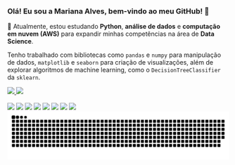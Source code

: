 ### Olá! Eu sou a Mariana Alves, bem-vindo ao meu GitHub! 🌟

<p>🧠 Atualmente, estou estudando <strong>Python</strong>, <strong>análise de dados</strong> e <strong>computação em nuvem (AWS)</strong> para expandir minhas competências na área de <strong>Data Science</strong>.</p>

<p>Tenho trabalhado com bibliotecas como <code>pandas</code> e <code>numpy</code> para manipulação de dados, <code>matplotlib</code> e <code>seaborn</code> para criação de visualizações, além de explorar algoritmos de machine learning, como o <code>DecisionTreeClassifier</code> da <code>sklearn</code>.</p>

<div>
  <a href="https://github.com/mzayles">
    <img height="165em" src="https://github-readme-stats.vercel.app/api?username=mzayles&show_icons=true&theme=radical&include_all_commits=true&count_private=true"/>
    <img height="165em" src="https://github-readme-stats.vercel.app/api/top-langs/?username=mzayles&layout=compact&langs_count=7&theme=radical"/>
  </a>
</div>

<br>

<div>
  <img src="https://img.shields.io/badge/Python-3776AB?style=for-the-badge&logo=python&logoColor=white" />
  <img src="https://img.shields.io/badge/Pandas-150458?style=for-the-badge&logo=pandas&logoColor=white" />
  <img src="https://img.shields.io/badge/MySQL-4479A1?style=for-the-badge&logo=mysql&logoColor=white" />
  <img src="https://img.shields.io/badge/AWS-232F3E?style=for-the-badge&logo=amazon-aws&logoColor=white" />
  <img src="https://img.shields.io/badge/HTML5-E34F26?style=for-the-badge&logo=html5&logoColor=white" />
  <img src="https://img.shields.io/badge/CSS3-1572B6?style=for-the-badge&logo=css3&logoColor=white" />
  <img src="https://img.shields.io/badge/JavaScript-F7DF1E?style=for-the-badge&logo=javascript&logoColor=black" />
  <img src="https://img.shields.io/badge/React-20232A?style=for-the-badge&logo=react&logoColor=61DAFB" />
</div>

<picture align="center">
  <source media="(prefers-color-scheme: dark)" srcset="https://raw.githubusercontent.com/mzayles/mzayles/output/github-contribution-grid-snake-dark.svg">
  <source media="(prefers-color-scheme: light)" srcset="https://raw.githubusercontent.com/mzayles/mzayles/output/github-contribution-grid-snake-dark.svg">
  <img align="center" alt="github contribution grid snake animation" src="https://raw.githubusercontent.com/mari4souza/mari4souza/output/github-contribution-grid-snake.svg">
</picture>
